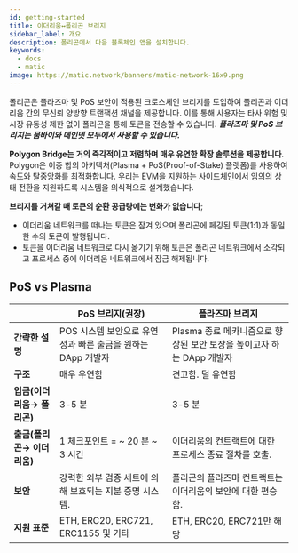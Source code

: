 ```yaml
---
id: getting-started
title: 이더리움↔폴리곤 브리지
sidebar_label: 개요
description: 폴리곤에서 다음 블록체인 앱을 설치합니다.
keywords:
  - docs
  - matic
image: https://matic.network/banners/matic-network-16x9.png
---
```


폴리곤은 플라즈마 및 PoS 보안이 적용된 크로스체인 브리지를 도입하여 폴리곤과 이더리움 간의 무신뢰 양방향 트랜잭션 채널을 제공합니다. 이를 통해 사용자는 타사 위험 및 시장 유동성 제한 없이 폴리곤을 통해 토큰을 전송할 수 있습니다. **_플라즈마 및 PoS 브리지는 뭄바이와 메인넷 모두에서 사용할 수 있습니다._**

**Polygon Bridge는 거의 즉각적이고 저렴하며 매우 유연한 확장 솔루션을 제공합니다**. Polygon은 이중 합의 아키텍처(Plasma + PoS(Proof-of-Stake) 플랫폼)를 사용하여 속도와 탈중앙화를 최적화합니다. 우리는 EVM을 지원하는 사이드체인에서 임의의 상태 전환을 지원하도록 시스템을 의식적으로 설계했습니다.

**브리지를 거쳐갈 때 토큰의 순환 공급량에는 변화가 없습니다**;

- 이더리움 네트워크를 떠나는 토큰은 잠겨 있으며 폴리곤에 페깅된 토큰(1:1)과 동일한 수의 토큰이 발행됩니다.
- 토큰을 이더리움 네트워크로 다시 옮기기 위해 토큰은 폴리곤 네트워크에서 소각되고 프로세스 중에 이더리움 네트워크에서 잠금 해제됩니다.

## PoS vs Plasma

|                       | PoS 브리지(권장)                           | 플라즈마 브리지                                     |
| --------------------- | ------------------------------------- | -------------------------------------------- |
| **간략한 설명**            | POS 시스템 보안으로 유연성과 빠른 출금을 원하는 DApp 개발자 | Plasma 종료 메카니즘으로 향상된 보안 보장을 높이고자 하는 DApp 개발자 |
| **구조**                | 매우 우연함                                | 견고함. 덜 유연함                                   |
| **입금\(이더리움→ 폴리곤\)** | 3-5 분                                 | 3-5 분                                        |
| **출금\(폴리곤→ 이더리움\)** | 1 체크포인트 = ~ 20 분 ~ 3 시간               | 이더리움의 컨트랙트에 대한 프로세스 종료 절차를 호출.               |
| **보안**                | 강력한 외부 검증 세트에 의해 보호되는 지분 증명 시스템\.    | 폴리곤의 플라즈마 컨트랙트는 이더리움의 보안에 대한 편승함.            |
| **지원 표준**             | ETH, ERC20, ERC721, ERC1155 및 기타      | ETH, ERC20, ERC721만 해당                       |
